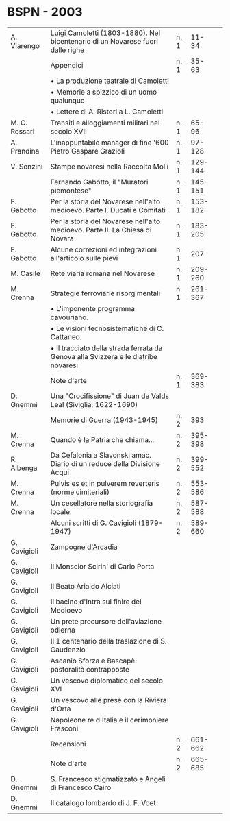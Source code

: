 # BSPN - 2003

<table>
    <tr>
        <td>A. Viarengo</td>
        <td>Luigi Camoletti (1803-1880). Nel bicentenario di un Novarese fuori dalle righe</td>
        <td>n. 1</td>
        <td>11-34</td>
        <td></td>
    </tr>
    <tr>
        <td></td>
        <td>Appendici</td>
        <td>n. 1</td>
        <td>35-63</td>
        <td></td>
    </tr>
    <tr>
        <td></td>
        <td>• La produzione teatrale di Camoletti</td>
        <td></td>
        <td></td>
        <td></td>
    </tr>
    <tr>
        <td></td>
        <td>• Memorie a spizzico di un uomo qualunque</td>
        <td></td>
        <td></td>
        <td></td>
    </tr>
    <tr>
        <td></td>
        <td>• Lettere di A. Ristori a L. Camoletti</td>
        <td></td>
        <td></td>
        <td></td>
    </tr>
    <tr>
        <td>M. C. Rossari</td>
        <td>Transiti e alloggiamenti militari nel secolo XVII</td>
        <td>n. 1</td>
        <td>65-96</td>
        <td></td>
    </tr>
    <tr>
        <td>A. Prandina</td>
        <td>L'inappuntabile manager di fine '600 Pietro Gaspare Grazioli</td>
        <td>n. 1</td>
        <td>97-128</td>
        <td></td>
    </tr>
    <tr>
        <td>V. Sonzini</td>
        <td>Stampe novaresi nella Raccolta Molli</td>
        <td>n. 1</td>
        <td>129-144</td>
        <td></td>
    </tr>
    <tr>
        <td></td>
        <td>Fernando Gabotto, il "Muratori piemontese"</td>
        <td>n. 1</td>
        <td>145-151</td>
        <td></td>
    </tr>
    <tr>
        <td>F. Gabotto</td>
        <td>Per la storia del Novarese nell'alto medioevo. Parte I. Ducati e Comitati</td>
        <td>n. 1</td>
        <td>153-182</td>
        <td></td>
    </tr>
    <tr>
        <td>F. Gabotto</td>
        <td>Per la storia del Novarese nell'alto medioevo. Parte II. La Chiesa di Novara</td>
        <td>n. 1</td>
        <td>183-205</td>
        <td></td>
    </tr>
    <tr>
        <td>F. Gabotto</td>
        <td>Alcune correzioni ed integrazioni all'articolo sulle pievi</td>
        <td>n. 1</td>
        <td>207</td>
        <td></td>
    </tr>
    <tr>
        <td>M. Casile</td>
        <td>Rete viaria romana nel Novarese</td>
        <td>n. 1</td>
        <td>209-260</td>
        <td></td>
    </tr>
    <tr>
        <td>M. Crenna</td>
        <td>Strategie ferroviarie risorgimentali</td>
        <td>n. 1</td>
        <td>261-367</td>
        <td></td>
    </tr>
    <tr>
        <td></td>
        <td>• L'imponente programma cavouriano.</td>
        <td></td>
        <td></td>
        <td></td>
    </tr>
    <tr>
        <td></td>
        <td>• Le visioni tecnosistematiche di C. Cattaneo.</td>
        <td></td>
        <td></td>
        <td></td>
    </tr>
    <tr>
        <td></td>
        <td>• Il tracciato della strada ferrata da Genova alla Svizzera e le diatribe novaresi</td>
        <td></td>
        <td></td>
        <td></td>
    </tr>
    <tr>
        <td></td>
        <td>Note d'arte</td>
        <td>n. 1</td>
        <td>369-383</td>
        <td></td>
    </tr>
    <tr>
        <td>D. Gnemmi</td>
        <td>Una "Crocifissione" di Juan de Valds Leal (Siviglia, 1622-1690)</td>
        <td></td>
        <td></td>
        <td></td>
    </tr>
    <tr>
        <td></td>
        <td>Memorie di Guerra (1943-1945)</td>
        <td>n. 2</td>
        <td>393</td>
        <td></td>
    </tr>
    <tr>
        <td>M. Crenna</td>
        <td>Quando è la Patria che chiama...</td>
        <td>n. 2</td>
        <td>395-398</td>
        <td></td>
    </tr>
    <tr>
        <td>R. Albenga</td>
        <td>Da Cefalonia a Slavonski amac. Diario di un reduce della Divisione Acqui</td>
        <td>n. 2</td>
        <td>399-552</td>
        <td></td>
    </tr>
    <tr>
        <td>M. Crenna</td>
        <td>Pulvis es et in pulverem reverteris (norme cimiteriali)</td>
        <td>n. 2</td>
        <td>553-586</td>
        <td></td>
    </tr>
    <tr>
        <td>M. Crenna</td>
        <td>Un cesellatore nella storiografia locale.</td>
        <td>n. 2</td>
        <td>587-588</td>
        <td></td>
    </tr>
    <tr>
        <td></td>
        <td>Alcuni scritti di G. Cavigioli (1879-1947)</td>
        <td>n. 2</td>
        <td>589-660</td>
        <td></td>
    </tr>
    <tr>
        <td>G. Cavigioli</td>
        <td>Zampogne d'Arcadia</td>
        <td></td>
        <td></td>
        <td></td>
    </tr>
    <tr>
        <td>G. Cavigioli</td>
        <td>Il Monscior Scirin' di Carlo Porta</td>
        <td></td>
        <td></td>
        <td></td>
    </tr>
    <tr>
        <td>G. Cavigioli</td>
        <td>Il Beato Arialdo Alciati</td>
        <td></td>
        <td></td>
        <td></td>
    </tr>
    <tr>
        <td>G. Cavigioli</td>
        <td>Il bacino d'Intra sul finire del Medioevo</td>
        <td></td>
        <td></td>
        <td></td>
    </tr>
    <tr>
        <td>G. Cavigioli</td>
        <td>Un prete precursore dell'aviazione odierna</td>
        <td></td>
        <td></td>
        <td></td>
    </tr>
    <tr>
        <td>G. Cavigioli</td>
        <td>Il 1 centenario della traslazione di S. Gaudenzio</td>
        <td></td>
        <td></td>
        <td></td>
    </tr>
    <tr>
        <td>G. Cavigioli</td>
        <td>Ascanio Sforza e Bascapè: pastoralità contrapposte</td>
        <td></td>
        <td></td>
        <td></td>
    </tr>
    <tr>
        <td>G. Cavigioli</td>
        <td>Un vescovo diplomatico del secolo XVI</td>
        <td></td>
        <td></td>
        <td></td>
    </tr>
    <tr>
        <td>G. Cavigioli</td>
        <td>Un vescovo alle prese con la Riviera d'Orta</td>
        <td></td>
        <td></td>
        <td></td>
    </tr>
    <tr>
        <td>G. Cavigioli</td>
        <td>Napoleone re d'Italia e il cerimoniere Frasconi</td>
        <td></td>
        <td></td>
        <td></td>
    </tr>
    <tr>
        <td></td>
        <td>Recensioni</td>
        <td>n. 2</td>
        <td>661-662</td>
        <td></td>
    </tr>
    <tr>
        <td></td>
        <td>Note d'arte</td>
        <td>n. 2</td>
        <td>665-685</td>
        <td></td>
    </tr>
    <tr>
        <td>D. Gnemmi</td>
        <td>S. Francesco stigmatizzato e Angeli di Francesco Cairo</td>
        <td></td>
        <td></td>
        <td></td>
    </tr>
    <tr>
        <td>D. Gnemmi</td>
        <td>Il catalogo lombardo di J. F. Voet</td>
        <td></td>
        <td></td>
        <td></td>
    </tr>
</table>